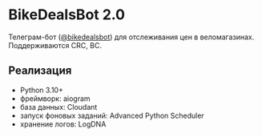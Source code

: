 # BikeDealsBot 2.0
Телеграм-бот ([@bikedealsbot](https://t.me/bikedealsbot)) для отслеживания цен в веломагазинах. Поддерживаются CRC, BC.

## Реализация
* Python 3.10+
* фреймворк: aiogram
* база данных: Cloudant
* запуск фоновых заданий: Advanced Python Scheduler
* хранение логов: LogDNA